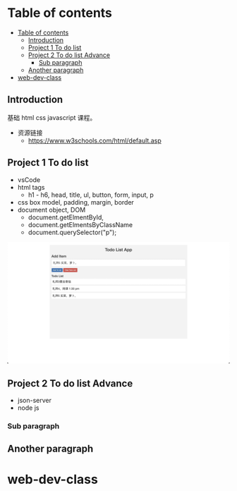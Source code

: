 # Table of contents

- [Table of contents](#table-of-contents)
  - [Introduction <a name="introduction"></a>](#introduction-)
  - [Project 1 To do list <a name="todolist"></a>](#project-1-to-do-list-)
  - [Project 2 To do list Advance <a name="todolist"></a>](#project-2-to-do-list-advance-)
    - [Sub paragraph <a name="subparagraph1"></a>](#sub-paragraph-)
  - [Another paragraph <a name="paragraph2"></a>](#another-paragraph-)
- [web-dev-class](#web-dev-class)

## Introduction <a name="introduction"></a>

基础 html css javascript 课程。

- 资源链接
  - https://www.w3schools.com/html/default.asp

## Project 1 To do list <a name="todolist"></a>

- vsCode
- html tags
  - h1 - h6, head, title, ul, button, form, input, p
- css box model, padding, margin, border
- document object, DOM
  - document.getElmentById,
  - document.getElmentsByClassName
  - document.querySelector("p");

![todo](todo.jpg)

## Project 2 To do list Advance <a name="todolist"></a>

- json-server
- node js

### Sub paragraph <a name="subparagraph1"></a>

## Another paragraph <a name="paragraph2"></a>

# web-dev-class
